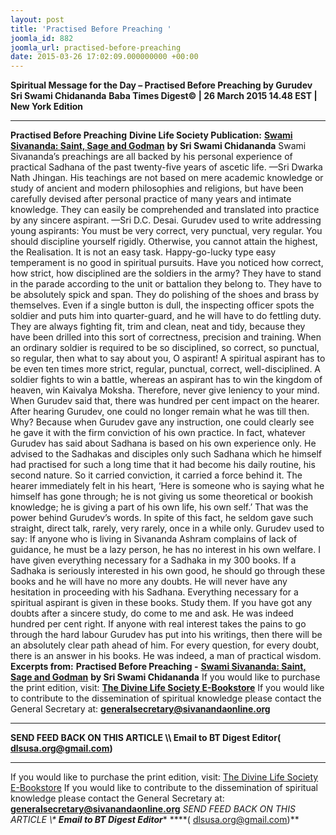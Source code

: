 ```yaml
---
layout: post
title: 'Practised Before Preaching '
joomla_id: 882
joomla_url: practised-before-preaching
date: 2015-03-26 17:02:09.000000000 +00:00
---
```

**Spiritual Message for the Day – Practised Before Preaching by Gurudev Sri Swami Chidananda**
**Baba Times Digest© | 26 March 2015 14.48 EST | New York Edition**
* * *
**Practised Before Preaching**
**Divine Life Society Publication:** [**Swami Sivananda: Saint, Sage and Godman**](http://www.dlshq.org/saints/practicepreach.htm) **by Sri Swami Chidananda**
Swami Sivananda’s preachings are all backed by his personal experience of practical Sadhana of the past twenty-five years of ascetic life.
—Sri Dwarka Nath Jhingan.
His teachings are not based on mere academic knowledge or study of ancient and modern philosophies and religions, but have been carefully devised after personal practice of many years and intimate knowledge. They can easily be comprehended and translated into practice by any sincere aspirant.
—Sri D.C. Desai.
Gurudev used to write addressing young aspirants:
You must be very correct, very punctual, very regular. You should discipline yourself rigidly. Otherwise, you cannot attain the highest, the Realisation. It is not an easy task. Happy-go-lucky type easy temperament is no good in spiritual pursuits. Have you noticed how correct, how strict, how disciplined are the soldiers in the army? They have to stand in the parade according to the unit or battalion they belong to. They have to be absolutely spick and span. They do polishing of the shoes and brass by themselves. Even if a single button is dull, the inspecting officer spots the soldier and puts him into quarter-guard, and he will have to do fettling duty. They are always fighting fit, trim and clean, neat and tidy, because they have been drilled into this sort of correctness, precision and training. When an ordinary soldier is required to be so disciplined, so correct, so punctual, so regular, then what to say about you, O aspirant! A spiritual aspirant has to be even ten times more strict, regular, punctual, correct, well-disciplined. A soldier fights to win a battle, whereas an aspirant has to win the kingdom of heaven, win Kaivalya Moksha. Therefore, never give leniency to your mind.
When Gurudev said that, there was hundred per cent impact on the hearer. After hearing Gurudev, one could no longer remain what he was till then. Why? Because when Gurudev gave any instruction, one could clearly see he gave it with the firm conviction of his own practice. In fact, whatever Gurudev has said about Sadhana is based on his own experience only. He advised to the Sadhakas and disciples only such Sadhana which he himself had practised for such a long time that it had become his daily routine, his second nature. So it carried conviction, it carried a force behind it. The hearer immediately felt in his heart, ‘Here is someone who is saying what he himself has gone through; he is not giving us some theoretical or bookish knowledge; he is giving a part of his own life, his own self.’
That was the power behind Gurudev’s words. In spite of this fact, he seldom gave such straight, direct talk, rarely, very rarely, once in a while only. Gurudev used to say:
If anyone who is living in Sivananda Ashram complains of lack of guidance, he must be a lazy person, he has no interest in his own welfare. I have given everything necessary for a Sadhaka in my 300 books. If a Sadhaka is seriously interested in his own good, he should go through these books and he will have no more any doubts. He will never have any hesitation in proceeding with his Sadhana. Everything necessary for a spiritual aspirant is given in these books. Study them. If you have got any doubts after a sincere study, do come to me and ask.
He was indeed hundred per cent right. If anyone with real interest takes the pains to go through the hard labour Gurudev has put into his writings, then there will be an absolutely clear path ahead of him. For every question, for every doubt, there is an answer in his books. He was indeed, a man of practical wisdom.
**Excerpts from:**  **Practised Before Preaching -** [**Swami Sivananda: Saint, Sage and Godman**](http://www.dlshq.org/saints/practicepreach.htm) **by Sri Swami Chidananda**
If you would like to purchase the print edition, visit: **[The Divine Life Society E-Bookstore](http://www.dlshq.org/download/download.htm)**
If you would like to contribute to the dissemination of spiritual knowledge please contact the General Secretary at: [](mailto:%20%3Cscript%20type=%27text/javascript%27%3E%20%3C%21--%20var%20prefix%20=%20%27ma%27%20+%20%27il%27%20+%20%27to%27;%20var%20path%20=%20%27hr%27%20+%20%27ef%27%20+%20%27=%27;%20var%20addy57016%20=%20%27generalsecretary%27%20+%20%27@%27;%20addy57016%20=%20addy57016%20+%20%27sivanandaonline%27%20+%20%27.%27%20+%20%27org%27;%20document.write%28%27%3Ca%20%27%20+%20path%20+%20%27%5C%27%27%20+%20prefix%20+%20%27:%27%20+%20addy57016%20+%20%27%5C%27%3E%27%29;%20document.write%28addy57016%29;%20document.write%28%27%3C%5C/a%3E%27%29;%20//--%3E%5Cn%20%3C/script%3E%3Cscript%20type=%27text/javascript%27%3E%20%3C%21--%20document.write%28%27%3Cspan%20style=%5C%27display:%20none;%5C%27%3E%27%29;%20//--%3E%20%3C/script%3EThis%20email%20address%20is%20being%20protected%20from%20spambots.%20You%20need%20JavaScript%20enabled%20to%20view%20it.%20%3Cscript%20type=%27text/javascript%27%3E%20%3C%21--%20document.write%28%27%3C/%27%29;%20document.write%28%27span%3E%27%29;%20//--%3E%20%3C/script%3E?subject=Contribution%20to%20Dissemination%20of%20Spiritual%20Knowledge) **generalsecretary@sivanandaonline.org**
****
**SEND FEED BACK ON THIS ARTICLE \\\ Email to BT Digest Editor[](mailto:%20%3Cscript%20type=%27text/javascript%27%3E%20%3C%21--%20var%20prefix%20=%20%27ma%27%20+%20%27il%27%20+%20%27to%27;%20var%20path%20=%20%27hr%27%20+%20%27ef%27%20+%20%27=%27;%20var%20addy72654%20=%20%27dlsusa.org%27%20+%20%27@%27;%20addy72654%20=%20addy72654%20+%20%27gmail%27%20+%20%27.%27%20+%20%27com%27;%20document.write%28%27%3Ca%20%27%20+%20path%20+%20%27%5C%27%27%20+%20prefix%20+%20%27:%27%20+%20addy72654%20+%20%27%5C%27%3E%27%29;%20document.write%28addy72654%29;%20document.write%28%27%3C%5C/a%3E%27%29;%20//--%3E%5Cn%20%3C/script%3E%3Cscript%20type=%27text/javascript%27%3E%20%3C%21--%20document.write%28%27%3Cspan%20style=%5C%27display:%20none;%5C%27%3E%27%29;%20//--%3E%20%3C/script%3EThis%20email%20address%20is%20being%20protected%20from%20spambots.%20You%20need%20JavaScript%20enabled%20to%20view%20it.%20%3Cscript%20type=%27text/javascript%27%3E%20%3C%21--%20document.write%28%27%3C/%27%29;%20document.write%28%27span%3E%27%29;%20//--%3E%20%3C/script%3E?subject=DLS%20Posts)( [dlsusa.org@gmail.com](mailto:dlsusa.org@gmail.com))**
* * *
  
If you would like to purchase the print edition, visit: [The Divine Life Society E-Bookstore](http://www.dlshq.org/download/download.htm)
If you would like to contribute to the dissemination of spiritual knowledge please contact the General Secretary at: **[generalsecretary@sivanandaonline.org](mailto:generalsecretary@sivanandaonline.org)**
**SEND FEED BACK ON THIS ARTICLE \\\**  **Email to BT Digest Editor**** [](mailto:%20%3Cscript%20type=%27text/javascript%27%3E%20%3C%21--%20var%20prefix%20=%20%27ma%27%20+%20%27il%27%20+%20%27to%27;%20var%20path%20=%20%27hr%27%20+%20%27ef%27%20+%20%27=%27;%20var%20addy72654%20=%20%27dlsusa.org%27%20+%20%27@%27;%20addy72654%20=%20addy72654%20+%20%27gmail%27%20+%20%27.%27%20+%20%27com%27;%20document.write%28%27%3Ca%20%27%20+%20path%20+%20%27%5C%27%27%20+%20prefix%20+%20%27:%27%20+%20addy72654%20+%20%27%5C%27%3E%27%29;%20document.write%28addy72654%29;%20document.write%28%27%3C%5C/a%3E%27%29;%20//--%3E%5Cn%20%3C/script%3E%3Cscript%20type=%27text/javascript%27%3E%20%3C%21--%20document.write%28%27%3Cspan%20style=%5C%27display:%20none;%5C%27%3E%27%29;%20//--%3E%20%3C/script%3EThis%20email%20address%20is%20being%20protected%20from%20spambots.%20You%20need%20JavaScript%20enabled%20to%20view%20it.%20%3Cscript%20type=%27text/javascript%27%3E%20%3C%21--%20document.write%28%27%3C/%27%29;%20document.write%28%27span%3E%27%29;%20//--%3E%20%3C/script%3E?subject=DLS%20Posts)****( [dlsusa.org@gmail.com](mailto:dlsusa.org@gmail.com))**  
